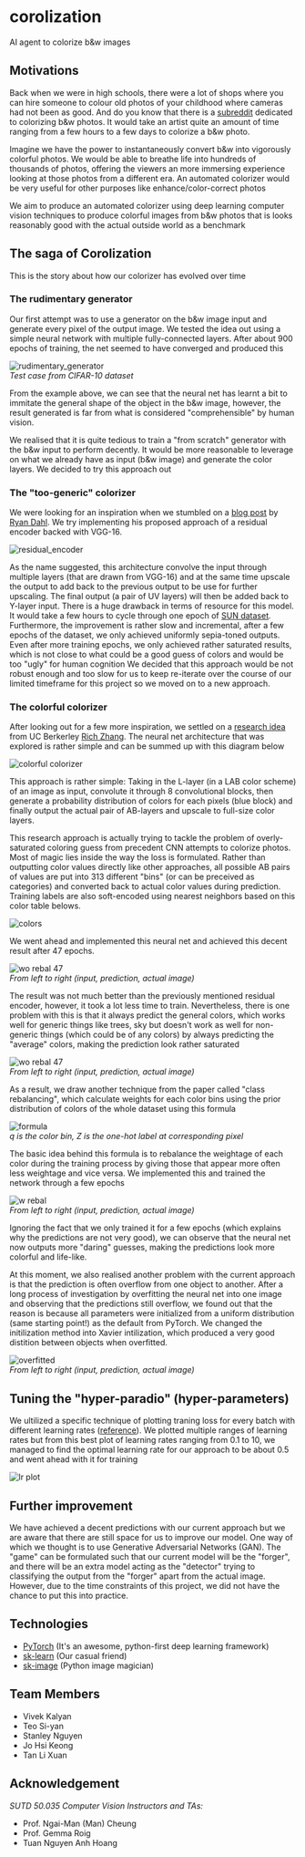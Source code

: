 # corolization

AI agent to colorize b&amp;w images

## Motivations

Back when we were in high schools, there were a lot of shops where
you can hire someone to colour old photos of your childhood where cameras
had not been as good. And do you know that there is a [subreddit](https://www.facebook.com/shanghaiist/videos/567837453602857/) dedicated to
colorizing b&w photos. It would take an artist quite an amount of time ranging from
a few hours to a few days to colorize a b&w photo.

Imagine we have the power to instantaneously convert b&w into vigorously colorful
photos. We would be able to breathe life into hundreds of thousands of photos,
offering the viewers an more immersing experience looking at those photos from a
different era. An automated colorizer would be very useful for other purposes like
enhance/color-correct photos

We aim to produce an automated colorizer using deep learning computer vision
techniques to produce colorful images from b&w photos that is looks reasonably good
with the actual outside world as a benchmark

## The saga of Corolization

This is the story about how our colorizer has evolved over time

### The rudimentary generator

Our first attempt was to use a generator on the b&w image input and generate every
pixel of the output image. We tested the idea out using a simple neural network
with multiple fully-connected layers. After about 900 epochs of training, the net
seemed to have converged and produced this

![rudimentary_generator](pictures/rudimentary_gen.png)
<br/>_Test case from CIFAR-10 dataset_

From the example above, we can see that the neural net has learnt a bit to immitate
the general shape of the object in the b&w image, however, the result generated is
far from what is considered "comprehensible" by human vision.

We realised that it is quite tedious to train a "from scratch" generator with the
b&w input to perform decently. It would be more reasonable to leverage on what we
already have as input (b&w image) and generate the color layers. We decided to try
this approach out

### The "too-generic" colorizer

We were looking for an inspiration when we stumbled on a
[blog post](http://tinyclouds.org/colorize/)
by [Ryan Dahl](https://github.com/ry). We try implementing his
proposed approach of a residual encoder backed with VGG-16.

![residual_encoder](pictures/residual_encoder.png)

As the name suggested, this architecture convolve the input through multiple layers
(that are drawn from VGG-16) and at the same time upscale the output to add back to
the previous output to be use for further upscaling. The final output (a pair of UV layers) will then be added back to Y-layer input. There is a huge drawback in
terms of resource for this model. It would take a few hours to cycle through one
epoch of [SUN dataset](https://groups.csail.mit.edu/vision/SUN/). Furthermore, the
improvement is rather slow and incremental, after a few epochs of the dataset, we
only achieved uniformly sepia-toned outputs. Even after more training epochs, we
only achieved rather saturated results, which is not close to what could be a good
guess of colors and would be too "ugly" for human cognition We decided that this
approach would be not robust enough and too slow for us to keep re-iterate over
the course of our limited timeframe for this project so we moved on to a new
approach.

### The colorful colorizer

After looking out for a few more inspiration, we settled on a [research idea](http://richzhang.github.io/colorization/) from
UC Berkerley [Rich Zhang](http://richzhang.github.io/).
The neural net architecture that was explored is rather simple and can be summed up
with this diagram below

![colorful colorizer](pictures/colorful_colorizer.jpg)

This approach is rather simple: Taking in the L-layer (in a LAB color scheme) of an
image as input, convolute it through 8 convolutional blocks, then generate a
probability distribution of colors for each pixels (blue block) and finally output
the actual pair of AB-layers and upscale to full-size color layers.

This research approach is actually trying to tackle the problem of overly-saturated
coloring guess from precedent CNN attempts to colorize photos. Most of magic lies
inside the way the loss is formulated. Rather than outputting color values directly
like other approaches, all possible AB pairs of values are put into 313 different
"bins" (or can be preceived as categories) and converted back to actual color
values during prediction. Training labels are also soft-encoded using nearest
neighbors based on this color table belows.

![colors](pictures/colors.png)

We went ahead and implemented this neural net and achieved this decent result after
47 epochs.

![wo rebal 47](<pictures/10_apr-(3.04)-47epoch_vgood.png>)
<br/>_From left to right (input, prediction, actual image)_

The result was not much better than the previously mentioned residual
encoder, however, it took a lot less time to train. Nevertheless, there is one
problem with this is that it always predict the general colors, which works well
for generic things like trees, sky but doesn't work as well for non-generic things
(which could be of any colors) by always predicting the "average" colors, making
the prediction look rather saturated

![wo rebal 47](<pictures/10_apr-(3.04)-47epoch_indoor.png>)
<br/>_From left to right (input, prediction, actual image)_

As a result, we draw another technique from the paper called "class rebalancing",
which calculate weights for each color bins using the prior distribution of colors
of the whole dataset using this formula

![formula](pictures/formula_rebal.png)
<br/>_q is the color bin, Z is the one-hot label at corresponding pixel_

The basic idea behind this formula is to rebalance the weightage of each color
during the training process by giving those that appear more often less weightage
and vice versa. We implemented this and trained the network through a few epochs

![w rebal](pictures/10_apr-rebal3.png)
<br/>_From left to right (input, prediction, actual image)_

Ignoring the fact that we only trained it for a few epochs (which explains why the
predictions are not very good), we can observe that the neural net now outputs more
"daring" guesses, making the predictions look more colorful and life-like.

At this moment, we also realised another problem with the current approach is that
the prediction is often overflow from one object to another. After a long process
of investigation by overfitting the neural net into one image and observing that
the predictions still overflow, we found out that the reason is because all
parameters were initialized from a uniform distribution (same starting point!) as
the default from PyTorch. We changed the initilization method into Xavier
intilization, which produced a very good distition between objects when overfitted.

![overfitted](pictures/overfit_2.png)
<br/>_From left to right (input, prediction, actual image)_

## Tuning the "hyper-paradio" (hyper-parameters)

We ultilized a specific technique of plotting traning loss for every batch with
different learning rates ([reference](https://towardsdatascience.com/estimating-optimal-learning-rate-for-a-deep-neural-network-ce32f2556ce0)).
We plotted multiple ranges of learning rates but from this best plot of learning
rates ranging from 0.1 to 10, we managed to find the optimal learning rate for our
approach to be about 0.5 and went ahead with it for training

![lr plot](pictures/lr_finder_10percent.png)

## Further improvement

We have achieved a decent predictions with our current approach but we are aware
that there are still space for us to improve our model. One way of which we thought
is to use Generative Adversarial Networks (GAN). The "game" can be formulated such
that our current model will be the "forger", and there will be an extra model
acting as the "detector" trying to classifying the output from the "forger" apart
from the actual image. However, due to the time constraints of this project, we did
not have the chance to put this into practice.

## Technologies

* [PyTorch](http://pytorch.org/) (It's an awesome, python-first deep learning framework)
* [sk-learn](http://scikit-learn.org/) (Our casual friend)
* [sk-image](http://scikit-image.org/) (Python image magician)

## Team Members

* Vivek Kalyan
* Teo Si-yan
* Stanley Nguyen
* Jo Hsi Keong
* Tan Li Xuan

## Acknowledgement

_SUTD 50.035 Computer Vision Instructors and TAs:_

* Prof. Ngai-Man (Man) Cheung
* Prof. Gemma Roig
* Tuan Nguyen Anh Hoang
